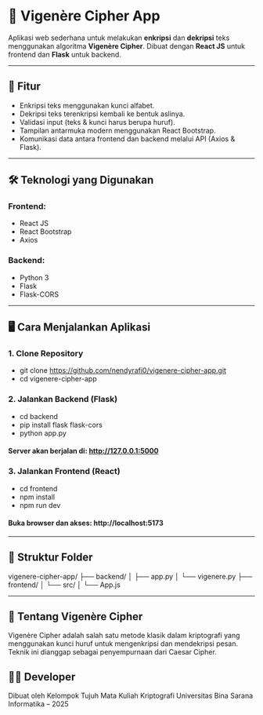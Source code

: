 # 🔐 Vigenère Cipher App

Aplikasi web sederhana untuk melakukan **enkripsi** dan **dekripsi** teks menggunakan algoritma **Vigenère Cipher**. Dibuat dengan **React JS** untuk frontend dan **Flask** untuk backend.

---

## 🚀 Fitur

- Enkripsi teks menggunakan kunci alfabet.
- Dekripsi teks terenkripsi kembali ke bentuk aslinya.
- Validasi input (teks & kunci harus berupa huruf).
- Tampilan antarmuka modern menggunakan React Bootstrap.
- Komunikasi data antara frontend dan backend melalui API (Axios & Flask).

---

## 🛠️ Teknologi yang Digunakan

### Frontend:
- React JS
- React Bootstrap
- Axios

### Backend:
- Python 3
- Flask
- Flask-CORS

---

## 🖥️ Cara Menjalankan Aplikasi

### 1. Clone Repository
- git clone https://github.com/nendyrafi0/vigenere-cipher-app.git
- cd vigenere-cipher-app

### 2. Jalankan Backend (Flask)
- cd backend
- pip install flask flask-cors
- python app.py

#### Server akan berjalan di: http://127.0.0.1:5000

### 3. Jalankan Frontend (React)
- cd frontend
- npm install
- npm run dev

#### Buka browser dan akses: http://localhost:5173

---

## 📂 Struktur Folder
vigenere-cipher-app/
├── backend/
│   ├── app.py
│   └── vigenere.py
├── frontend/
│   └── src/
│       └── App.js

---

## 🔐 Tentang Vigenère Cipher
Vigenère Cipher adalah salah satu metode klasik dalam kriptografi yang menggunakan kunci huruf untuk mengenkripsi dan mendekripsi pesan. Teknik ini dianggap sebagai penyempurnaan dari Caesar Cipher.

## 👨‍💻 Developer
Dibuat oleh Kelompok Tujuh
Mata Kuliah Kriptografi
Universitas Bina Sarana Informatika – 2025
